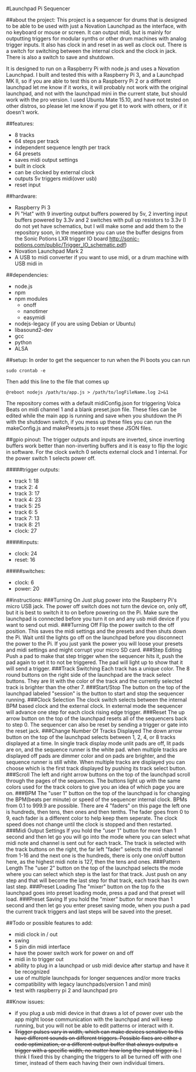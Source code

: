 #Launchpad Pi Sequencer

##about the project:
This project is a sequencer for drums that is designed to be able to be used with just a Novation Launchpad as the interface, with no keyboard or mouse or screen. It can output midi, but is mainly for outputting triggers for modular synths or other drum machines with analog trigger inputs. It also has clock in and reset in as well as clock out. There is a switch for switching between the internal clock and the clock in jack. There is also a switch to save and shutdown.

It is designed to run on a Raspberry Pi with node.js and uses a Novation Launchpad. I built and tested this with a Raspberry Pi 3, and a Launchpad MK II, so if you are able to test this on a Raspberry Pi 2 or a different launchpad let me know if it works, it will probably not work with the original launchpad, and not with the launchpad mini in the current state, but should work with the pro version. I used Ubuntu Mate 15.10, and have not tested on other distros, so please let me know if you get it to work with others, or if it doesn't work.

##features:
* 8 tracks
* 64 steps per track
* independent sequence length per track
* 64 presets
* saves midi output settings
* built in clock
* can be clocked by external clock
* outputs 5v triggers midi(over usb)
* reset input

##hardware:
* Raspberry Pi 3
* Pi "Hat" with 9 inverting output buffers powered by 5v, 2 inverting input buffers powered by 3.3v and 2 switches with pull up resistors to 3.3v (I do not yet have schematics, but I will make some and add them to the repository soon, in the meantime you can use the buffer designs from the Sonic Potions LXR trigger IO board http://sonic-potions.com/public/Trigger_IO_schematic.pdf)
* Novation Launchpad Mark 2
* A USB to midi converter if you want to use midi, or a drum machine with USB midi in

##dependencies:
* node.js
* npm
* npm modules
  * onoff
  * nanotimer
  * easymidi
* nodejs-legacy (if you are using Debian or Ubuntu)
* libasound2-dev
* gcc
* python
* ALSA

##setup:
In order to get the sequencer to run when the Pi boots you can run

    sudo crontab -e
    
Then add this line to the file that comes up

    @reboot nodejs /path/to/app.js > /path/to/logFileName.log 2>&1
    
The repository comes with a default midiConfig.json for triggering Volca Beats on midi channel 1 and a blank preset.json file. These files can be edited while the main app is running and save when you shutdown the Pi with the shutdown switch, if you mess up these files you can run the makeConfig.js and makePresets.js to reset these JSON files.

##gpio pinout:
The trigger outputs and inputs are inverted, since inverting buffers work better than non-inverting buffers and it is easy to flip the logic in software. For the clock switch 0 selects external clock and 1 internal. For the power switch 1 selects power off.

#####trigger outputs:
* track 1: 18
* track 2: 4
* track 3: 17
* track 4: 23
* track 5: 25
* track 6: 5
* track 7: 13
* track 8: 21
* clock: 27

#####inputs:
* clock: 24
* reset: 16

#####switches:
* clock: 6
* power: 20

##instructions:
###Turning On
Just plug power into the Raspberry Pi's micro USB jack. The power off switch does not turn the device on, only off, but it is best to switch it to on before powering on the Pi. Make sure the launchpad is connected before you turn it on and any usb midi device if you want to send out midi.
###Turning Off
Flip the power switch to the off position. This saves the midi settings and the presets and then shuts down the Pi. Wait until the lights go off on the launchpad before you disconnect the power to the Pi. If you just yank the power you will loose your presets and midi settings and might corrupt your micro SD card.
###Step Editing
Push a pad to make that step trigger when the sequencer hits it, push the pad again to set it to not be triggered. The pad will light up to show that it will send a trigger.
###Track Switching
Each track has a unique color. The 8 round buttons on the right side of the launchpad are the track select buttons. They are lit with the color of the track and the currently selected track is brighter than the other 7.
###Start/Stop
The button on the top of the launchpad labeled "session" is the button to start and stop the sequencer running.
###Clock Selection
The clock switch selects between the internal BPM based clock and the external clock. In external mode the sequencer will advance one step for each clock rising edge trigger.
###Reset
The up arrow button on the top of the launchpad resets all of the sequencers back to step 0. The sequencer can also be reset by sending a trigger or gate into the reset jack.
###Change Number Of Tracks Displayed
The down arrow button on the top of the launchpad selects between 1, 2, 4, or 8 tracks displayed at a time. In single track display mode unlit pads are off, lit pads are on, and the sequence runner is the white pad. when multiple tracks are displayed off pads are dimmer color and on pads are brighter, and the sequence runner is still white. When multiple tracks are displayed you can choose which is the first track displayed by pushing its track select button.
###Scroll
The left and right arrow buttons on the top of the launchpad scroll through the pages of the sequences. The buttons light up with the same colors used for the track colors to give you an idea of which page you are on.
###BPM
The "user 1" button on the top of the launchpad is for changing the BPM(beats per minute) or speed of the sequencer internal clock. BPMs from 0.1 to 999.9 are possible. There are 4 "faders" on this page the left one is hundreds, then tens, then ones and then tenths. The fader goes from 0 to 9, each fader is a different color to help keep them seperate. The clock speed does not change until the clock is stopped and then restarted.
###Midi Output Settings
If you hold the "user 1" button for more than 1 second and then let go you will go into the mode where you can select what midi note and channel is sent out for each track. The track is selected with the track buttons on the right, the far left "fader" selects the midi channel from 1-16 and the next one is the hundreds, there is only one on/off button here, as the highest midi note is 127, then the tens and ones.
###Pattern Length
The "user 2" button on the top of the launchpad selects the mode where you can select which step is the last for that track. Just push on any step and that will become the last step for that track, each track has its own last step.
###Preset Loading
The "mixer" button on the top fo the launchpad goes into preset loading mode, press a pad and that preset will load.
###Preset Saving
If you hold the "mixer" button for more than 1 second and then let go you enter preset saving mode, when you push a pad the current track triggers and last steps will be saved into the preset.

##Todo or possible features to add:
* midi clock in / out
* swing
* 5 pin din midi interface
* have the power switch work for power on and off
* midi in to trigger out
* ability to plug in a launchpad or usb midi device after startup and have it be recognized
* use of multiple launchpads for longer sequences and/or more tracks
* compatibility with legacy launchpads(version 1 and mini)
* test with raspberry pi 2 and launchpad pro

##Know issues:
* if you plug a usb midi device in that draws a lot of power over usb the app might loose communication with the launchpad and will keep running, but you will not be able to edit patterns or interact with it.
* ~~Trigger pulses vary in width, which can make devices sensitive to this have different sounds on different triggers. Possible fixes are either a code optimization, or a different output buffer that always outputs a trigger with a specific width, no matter how long the input trigger is.~~ I think I fixed this by changing the triggers to all be turned off with one timer, instead of them each having their own individual timers.
